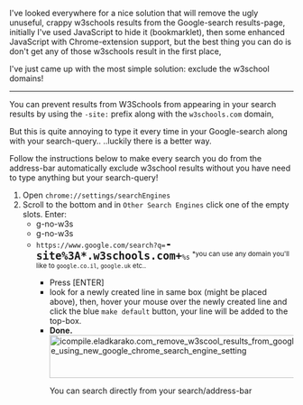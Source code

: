 I've looked everywhere for a nice solution that will remove the ugly unuseful, crappy w3schools results from the Google-search results-page, initially I've used JavaScript to hide it (bookmarklet), then some enhanced JavaScript with Chrome-extension support, but the best thing you can do is don't get any of those w3schools result in the first place,

I've just came up with the most simple solution: exclude the w3school domains!

<!--more-->
<hr/>
You can prevent results from W3Schools from appearing in your search results by using the <code>-site:</code> prefix along with the <code>w3schools.com</code> domain,

But this is quite annoying to type it every time in your Google-search along with your search-query..
..luckily there is a better way.

Follow the instructions below to make every search you do from the address-bar automatically exclude w3school results without you have need to type anything but your search-query!

<ol>
<li>Open <code>chrome://settings/searchEngines</code></li>
<li>Scroll to the bottom and in <code>Other Search Engines</code> click one of the empty slots.
Enter:
  <ul>
    <li>g-no-w3s</li>
    <li>g-no-w3s</li>
    <li><code>https://www.google.com/search?q=<strong style="font-size:14pt;">-site%3A*.w3schools.com+</strong>%s</code>
    <sup>*you can use any domain you'll like to <code>google.co.il</code>, <code>google.uk</code> etc..</sup>
    </li>
   <ul>
</li>
<li>Press [ENTER]</li>
<li>look for a newly created line in same box (might be placed above), then, hover your mouse over the newly created line and click the blue <code>make default</code> button, your line will be added to the top-box.</li>
<li><strong>Done.</strong> 

<img src="https://icompile.eladkarako.com/_uploads/2016/08/icompile.eladkarako.com_remove_w3scool_results_from_google_search_results_page_using_new_google_chrome_search_engine_setting.png" alt="icompile.eladkarako.com_remove_w3scool_results_from_google_search_results_page_using_new_google_chrome_search_engine_setting" width="583" height="76" class="aligncenter size-full wp-image-6101" />

You can search directly from your search/address-bar</li>
</ol>
